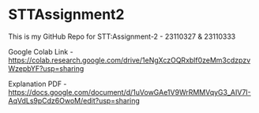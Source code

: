 # STTAssignment2
This is my GitHub Repo for STT:Assignment-2 - 
23110327 &amp; 23110333

Google Colab Link - https://colab.research.google.com/drive/1eNgXczOQRxblf0zeMm3cdzpzvWzepbYF?usp=sharing

Explanation PDF - https://docs.google.com/document/d/1uVowGAe1V9WrRMMVqyG3_AIV7I-AqVdLs9pCdz6OwoM/edit?usp=sharing

